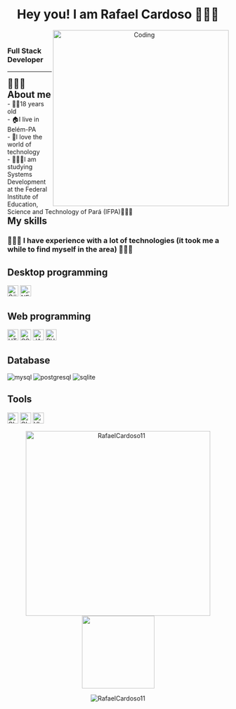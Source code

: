 <p style="margin: 0 auto;">
<header>
  <p align="left">
<h1 align ="center">Hey you! I am Rafael Cardoso 🧑🏻‍💻</h1>
<img alt="Coding" src="https://www.kodarbr.com/Rafael/perfil/download20210406225913.png" align="right" height="400" align="right"/>
</header>
<main>
<h3> Full Stack Developer</h3>
<hr>
<h2 style="margin: 0 auto;">👨🏻‍🔧About me </h2>
<p style="margin: 0 auto;">- 🧑🏻18 years old</p>
<p style="margin: 0 auto;">- 🏠I live in Belém-PA</p>
<p style="margin: 0 auto;">- 🖤I love the world of technology</p>
<p style="margin: 0 auto;">- 👨🏻‍🎓I am studying Systems Development at the Federal Institute of Education, Science and Technology of Pará (IFPA)👨🏻‍🎓</p>
<h2 style="margin: 0 auto;">My skills</h2>
<h3>👨🏻‍💻 I have experience with a lot of technologies (it took me a while to find myself in the area) 👨🏻‍💻</h3>
  <h2>Desktop programming</h2>
<p align="left">
   <img src="https://img.shields.io/badge/C%23-239120?style=for-the-badge&logo=c-sharp&logoColor=white" alt="C#" height="25">
   <img src="https://img.shields.io/badge/.NET-5C2D91?style=for-the-badge&logo=.net&logoColor=white" alt=".NET" height="25">
<h2>Web programming</h2>
<p align="left">
    <img src="https://img.shields.io/badge/html-FC490B?&style=for-the-badge&logo=html5&logoColor=white" alt="HTML" height="25">
    <img src="https://img.shields.io/badge/css-264DE4?style=for-the-badge&logo=css3&logoColor=white"alt="CSS" height="25">
    <img src="https://img.shields.io/badge/javascript-F7DF1E.svg?&style=for-the-badge&logo=javascript&logoColor=white" alt="JAVASCRIPT" height="25">
    <img src="https://img.shields.io/badge/PHP-777BB4?style=for-the-badge&logo=php&logoColor=white" alt="PHP" height="25">
    <h2>Database</h2>
    <p align="left">
        <img src="https://img.shields.io/badge/MySQL-00000F?style=for-the-badge&logo=mysql&logoColor=white" alt="mysql">
        <img src="https://img.shields.io/badge/PostgreSQL-316192?style=for-the-badge&logo=postgresql&logoColor=white" alt="postgresql">
        <img src="https://img.shields.io/badge/SQLite-07405E?style=for-the-badge&logo=sqlite&logoColor=white" alt="sqlite">
    <h2>Tools</h2>
    <p align="left">
        <img src="https://img.shields.io/badge/git-F05033?style=for-the-badge&logo=git&logoColor=white" alt="GIT" height="25">
        <img src="https://img.shields.io/badge/github-171516?style=for-the-badge&logo=github&logoColor=white" alt="GITHUB" height="25">
        <img src="https://img.shields.io/badge/VS%20Code-007ACC.svg?&style=for-the-badge&logo=visual-studio-code&logoColor=white"  alt="VISUAL STUDIO" height="25">
        <br/>
    <p align="center">
        <img src="https://github-readme-stats.vercel.app/api?username=RafaelCardoso11&count_private=true&show_icons=true&theme=dracula" alt="RafaelCardoso11" width="420"/> 
        <img src="https://github-readme-streak-stats.herokuapp.com/?user=RafaelCardoso11&theme=dracula&count_private=true&show_icons=true&title_color=6e40c9&icon_color=6e40c9&line_height=10" height ="165"/>
      <br/>
    </p>
    <p align="center">
     <img src="https://github-profile-trophy.vercel.app/?username=RafaelCardoso11&theme=dracula&row=1" alt="RafaelCardoso11" />
    </p><br>
</main>
<footer>

</footer>
